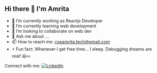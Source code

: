 ## Hi there 👋 I'm Amrita 

- 🔭 I’m currently working as Reactjs Developer
- 🌱 I’m currently learning web development
- 👯 I’m looking to collaborate on web dev
- 💬 Ask me about ...
- 📫 How to reach me: cseamrita.tech@gmail.com
- ⚡ Fun fact: Whenever I get free time… I sleep. Debugging dreams are real! 😃💤

Connect with me:
[![LinkedIn](https://img.shields.io/badge/LinkedIn-0077B5?style=for-the-badge&logo=linkedin&logoColor=white)](https://www.linkedin.com/in/amrita013)
